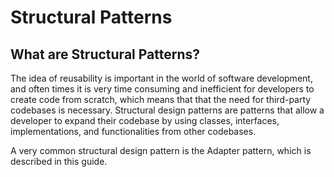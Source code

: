 # Structural Patterns
## What are Structural Patterns?
The idea of reusability is important in the world of software development, and often times it is very time consuming and inefficient for developers to create code from scratch, which means that that the need for third-party codebases is necessary. Structural design patterns are patterns that allow a developer to expand their codebase by using classes, interfaces, implementations, and functionalities from other codebases.

A very common structural design pattern is the Adapter pattern, which is described in this guide.